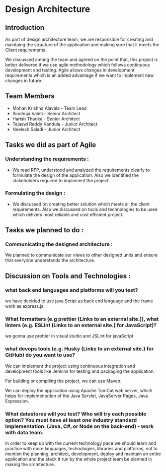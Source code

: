 # Design Architecture

## Introduction

As part of design architecture team, we are responsible for creating and maintaing the structure of the application and making sure that it meets the Client requirements.

We discussed among the team and agreed on the point that, this project is better delivered if we use agile methodology which follows continuous development and testing. Agile allows changes in development requirements which is an added advantage if we want to implement new changes in future.

## Team Members 

- Mohan Krishna Alavala - Team Lead
- Sindhuja Valeti       - Senior Architect
- Harish Thadka         - Senior Architect
- Tejaswi Reddy Kandula - Junior Architect
- Neelesh Saladi        - Junior Architect

## Tasks we did as part of Agile

### Understanding the requirements :
 
 - We read RFP, understood and analyzed the requirements clearly to formulate the design of the application. Also we identified
 the stakeholders required to implement the project.
 
### Formulating the design :

- We discussed on creating better solution which meets all the client requirements. Also we discussed on tools and technologies
to be used which delivers most reliable and cost efficient project.

## Tasks we planned to do :

### Communicating the designed architecture :

We planned to communicate our views to other designed units and ensure that everyone understands the architecture.

## Discussion on Tools and Technologies :

### what back end languages and platforms will you test?  
  
  we have decided to use java Script as back end language and the frame work as express.js.

### What formatters (e.g prettier (Links to an external site.)), what linters (e.g. ESLint (Links to an external site.) for JavaScript)?  
 
  we gonna use prettier in visual studio and JSLint for javaScript

### what devops tools (e.g. Husky (Links to an external site.) for GitHub) do you want to use? 

  We can implement the project using continuous integration and development tools like Jenkins for testing and packaging the application.

  For building or compiling the project, we can use Maven.

  We can deploy the application using Apache TomCat web server, which helps for implementation of the Java Servlet, JavaServer Pages, Java Expression.


### What datastores will you test? Who will try each possible option?   You must have at least one industry standard implementation. (Java, C#, or Node on the back-end) - work with data team.

   In order to keep up with the current technology pace we should learn and practice with more languages, technologies, libraries and platforms, not to mention the planning, architect, development, deploy and maintain an entire application and the stack it run by the whole project team be planned in making the architecture.





